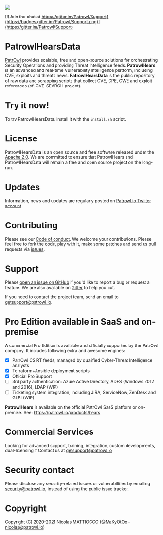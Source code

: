 ![](https://github.com/Patrowl/PatrowlDocs/blob/master/images/logos/logo-patrowl-light.png)

[![Join the chat at https://gitter.im/Patrowl/Support](https://badges.gitter.im/Patrowl/Support.png)](https://gitter.im/Patrowl/Support)


# **PatrowlHearsData**
[PatrOwl](https://www.patrowl.io/) provides scalable, free and open-source solutions for orchestrating Security Operations and providing Threat Intelligence feeds. **PatrowlHears** is an advanced and real-time Vulnerability Intelligence platform, including CVE, exploits and threats news.
**PatrowlHearsData** is the public repository of raw data and scrapping scripts that collect CVE, CPE, CWE and exploit references (cf. CVE-SEARCH project).

# Try it now!
To try PatrowlHearsData, install it with the `install.sh` script.

# License
PatrowlHearsData is an open source and free software released under the [Apache 2.0](https://github.com/Patrowl/PatrowlHearsData/blob/master/LICENSE). We are committed to ensure that PatrowlHears and PatrowlHearsData will remain a free and open source project on the long-run.

# Updates
Information, news and updates are regularly posted on [Patrowl.io Twitter account](https://twitter.com/patrowl_io).

# Contributing
Please see our [Code of conduct](https://github.com/Patrowl/PatrowlDocs/blob/master/support/code_of_conduct.md). We welcome your contributions. Please feel free to fork the code, play with it, make some patches and send us pull requests via [issues](https://github.com/Patrowl/PatrowlHearsData/issues).

# Support
Please [open an issue on GitHub](https://github.com/Patrowl/PatrowlHearsData/issues) if you'd like to report a bug or request a feature. We are also available on [Gitter](https://gitter.im/PatrowlHears/Support) to help you out.

If you need to contact the project team, send an email to <getsupport@patrowl.io>.

# Pro Edition available in SaaS and on-premise
A commercial Pro Edition is available and officially supported by the PatrOwl company. It includes following extra and awesome engines:
- [x] PatrOwl CSIRT feeds, managed by qualified Cyber-Threat Intelligence analysts
- [x] Terraform+Ansible deployment scripts
- [x] Official Pro Support
- [ ] 3rd party authentication: Azure Active Directory, ADFS (Windows 2012 and 2016), LDAP (WIP)
- [ ] Ticketing system integration, including JIRA, ServiceNow, ZenDesk and GLPI (WIP)

**PatrowlHears** is available on the official PatrOwl SaaS platform or on-premise.
See: https://patrowl.io/products/hears

# Commercial Services
Looking for advanced support, training, integration, custom developments, dual-licensing ? Contact us at getsupport@patrowl.io

# Security contact
Please disclose any security-related issues or vulnerabilities by emailing security@patrowl.io, instead of using the public issue tracker.

# Copyright
Copyright (C) 2020-2021 Nicolas MATTIOCCO ([@MaKyOtOx](https://twitter.com/MaKyOtOx) - nicolas@patrowl.io)

